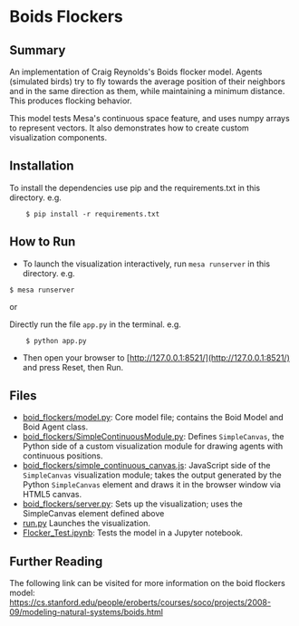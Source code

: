 # Boids Flockers

## Summary

An implementation of Craig Reynolds's Boids flocker model. Agents (simulated birds) try to fly towards the average position of their neighbors and in the same direction as them, while maintaining a minimum distance. This produces flocking behavior.

This model tests Mesa's continuous space feature, and uses numpy arrays to represent vectors. It also demonstrates how to create custom visualization components.

## Installation

To install the dependencies use pip and the requirements.txt in this directory. e.g.

```
    $ pip install -r requirements.txt
```

## How to Run

* To launch the visualization interactively, run ``mesa runserver`` in this directory. e.g.

```
$ mesa runserver
```

or 

Directly run the file ``app.py`` in the terminal. e.g.

```
    $ python app.py
```

* Then open your browser to [http://127.0.0.1:8521/](http://127.0.0.1:8521/) and press Reset, then Run.

## Files

* [boid_flockers/model.py](boid_flockers/model.py): Core model file; contains the Boid Model and Boid Agent class.
* [boid_flockers/SimpleContinuousModule.py](boid_flockers/SimpleContinuousModule.py): Defines ``SimpleCanvas``, the Python side of a custom visualization module for drawing agents with continuous positions.
* [boid_flockers/simple_continuous_canvas.js](boid_flockers/simple_continuous_canvas.js): JavaScript side of the ``SimpleCanvas`` visualization module; takes the output generated by the Python ``SimpleCanvas`` element and draws it in the browser window via HTML5 canvas.
* [boid_flockers/server.py](boid_flockers/server.py): Sets up the visualization; uses the SimpleCanvas element defined above
* [run.py](run.py) Launches the visualization.
* [Flocker_Test.ipynb](Flocker_Test.ipynb): Tests the model in a Jupyter notebook.

## Further Reading

The following link can be visited for more information on the boid flockers model:
https://cs.stanford.edu/people/eroberts/courses/soco/projects/2008-09/modeling-natural-systems/boids.html
